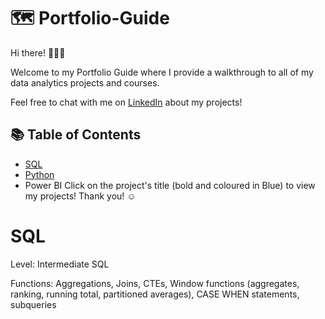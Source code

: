 # 🗺 Portfolio-Guide

Hi there! 🙋🏻‍♀️

Welcome to my Portfolio Guide where I provide a walkthrough to all of my data analytics projects and courses.

Feel free to chat with me on [LinkedIn](https://www.linkedin.com/in/mythily-ram-795b1521/) about my projects!

## 📚 Table of Contents
- [SQL](https://github.com/mythilyram/SQL-Projects)
- [Python](https://github.com/mythilyram/Python)
- Power BI
Click on the project's title (bold and coloured in Blue) to view my projects! Thank you! ☺️

# SQL
Level: Intermediate SQL

Functions: Aggregations, Joins, CTEs, Window functions (aggregates, ranking, running total, partitioned averages), CASE WHEN statements, subqueries

